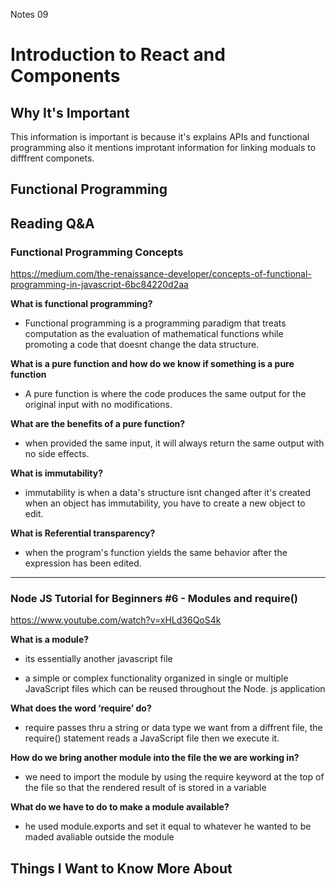 Notes 09
# Introduction to React and Components

## Why It's Important

This information is important is because it's explains APIs and functional programming also it mentions improtant information for linking moduals to difffrent componets.

## Functional Programming

## Reading Q&A

### **Functional Programming Concepts**

<https://medium.com/the-renaissance-developer/concepts-of-functional-programming-in-javascript-6bc84220d2aa>

**What is functional programming?**

- Functional programming is a programming paradigm that treats computation as the evaluation of mathematical functions while promoting a code that doesnt change the data structure.



**What is a pure function and how do we know if something is a pure function**

- A pure function is where the code produces the same output  for the original input with no modifications.

**What are the benefits of a pure function?**

- when provided the same input, it will always return the same output with no side effects.


**What is immutability?**

- immutability is when a data's structure isnt changed after it's created
when an object has immutability, you have to create a new object to edit.


**What is Referential transparency?**

- when the program's function yields the same behavior after the expression has been edited.

-----------------

### **Node JS Tutorial for Beginners #6 - Modules and require()**

<https://www.youtube.com/watch?v=xHLd36QoS4k>

**What is a module?**

- its essentially another javascript file 

- a simple or complex functionality organized in single or multiple JavaScript files which can be reused throughout the Node. js application 



**What does the word ‘require’ do?**

- require passes thru a string or data type we want from a diffrent file, the require() statement reads a JavaScript file then we execute it.


**How do we bring another module into the file the we are working in?**

- we need to import the module by using the require keyword at the top of the file so that the rendered result of is stored in a variable

**What do we have to do to make a module available?**

- he used module.exports and set it equal to whatever he wanted to be maded avaliable outside the module


## Things I Want to Know More About